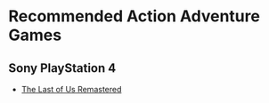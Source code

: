 # Recommended Action Adventure Games

## Sony PlayStation 4

* <a name="the-last-of-us-remastered">[The Last of Us Remastered](https://www.gamefaqs.com/ps4/783739-the-last-of-us-remastered)
